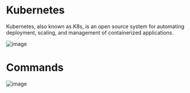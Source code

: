 # Kubernetes
Kubernetes, also known as K8s, is an open source system for automating deployment, scaling, and management of containerized applications.

![image](https://github.com/manaskumarm/Containerization/assets/14363425/5dd202c1-810e-44cc-8ae6-9092e4aad6be)


# Commands
![image](https://github.com/user-attachments/assets/8e580d9e-7840-4c2a-96ba-90c1c5ed5a42)



